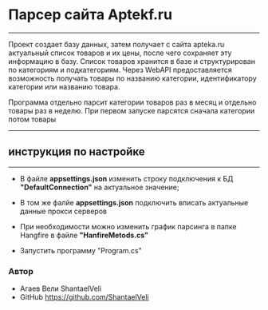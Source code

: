 # Парсер сайта Aptekf.ru
***
Проект создает базу данных, затем получает с сайта apteka.ru актуальный список товаров и их цены, после чего сохраняет эту информацию в базу. Список товаров хранится в базе и структурирован по категориям и подкатегориям. Через WebAPI предоставляется возможность получать товары по названию категории, идентификатору категории или названию товара.

Программа отдельно парсит категории товаров раз в месяц и отдельно товары раз в неделю. При первом запуске парсятся сначала категории потом товары
***
## инструкция по настройке
***

* В файле __appsettings.json__ изменить строку подключения к БД __"DefaultConnection"__ на актуальное значение;

* В том же фалйе __appsettings.json__ подключить вписать актуальные данные прокси серверов

* При необходимости можно изменить график парсинга в папке Hangfire в файле __"HanfireMetods.cs"__

* Запустить программу "Program.cs"

### Автор
* Агаев Вели ShantaelVeli
* GitHub https://github.com/ShantaelVeli

